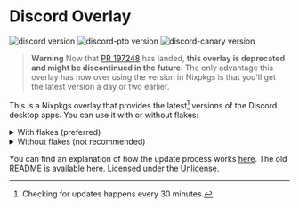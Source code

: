 # Discord Overlay

![discord version](https://img.shields.io/badge/dynamic/json?style=flat-square&color=%235865F2&label=discord&query=%24%5B%22discord%22%5D.version&url=https%3A%2F%2Fraw.githubusercontent.com%2FInternetUnexplorer%2Fdiscord-overlay%2Fmain%2Fversions.json)
![discord-ptb version](https://img.shields.io/badge/dynamic/json?style=flat-square&color=%235865F2&label=discord-ptb&query=%24%5B%22discord-ptb%22%5D.version&url=https%3A%2F%2Fraw.githubusercontent.com%2FInternetUnexplorer%2Fdiscord-overlay%2Fmain%2Fversions.json)
![discord-canary version](https://img.shields.io/badge/dynamic/json?style=flat-square&color=%235865F2&label=discord-canary&query=%24%5B%22discord-canary%22%5D.version&url=https%3A%2F%2Fraw.githubusercontent.com%2FInternetUnexplorer%2Fdiscord-overlay%2Fmain%2Fversions.json)

> **Warning**
> Now that [PR 197248](https://github.com/NixOS/nixpkgs/pull/197248) has landed,
> **this overlay is deprecated and might be discontinued in the future**. The
> only advantage this overlay has now over using the version in Nixpkgs is that
> you'll get the latest version a day or two earlier.

This is a Nixpkgs overlay that provides the latest[^1] versions of the Discord
desktop apps. You can use it with or without flakes:

<details>
<summary>With flakes (preferred)</summary>

To run it once:

```bash
$ nix run github:InternetUnexplorer/discord-overlay#discord-canary --update-input nixpkgs --no-write-lock-file
```

To add it to your NixOS configuration:

```nix
# /etc/nixos/flake.nix
# Your configuration will probably look different; this is just an example!
{
  description = "Example NixOS configuration";

  inputs = {
    nixpkgs.url = "github:nixos/nixpkgs/nixos-unstable";
    discord-overlay.url = "github:InternetUnexplorer/discord-overlay";
    discord-overlay.inputs.nixpkgs.follows = "nixpkgs";
  };

  outputs = { self, nixpkgs, discord-overlay }: {
    nixosConfigurations.example = nixpkgs.lib.nixosSystem {
      system = "x86_64-linux";
      modules = [
        ({ ... }: { nixpkgs.overlays = [ discord-overlay.overlays.default ]; })
        ./configuration.nix
      ];
    };
  };
}
```

</details>

<details>
<summary>Without flakes (not recommended)</summary>

To use it with `nix-env`:

```nix
# ~/.config/nixpkgs/overlays.nix
[
  (import (builtins.fetchTarball {
    url = "https://github.com/InternetUnexplorer/discord-overlay/archive/main.tar.gz";
  }))
  # ...
]
```

To add it to your NixOS configuration:

```nix
# /etc/nixos/configuration.nix
{ config, pkgs, lib, ... }:

{
  nixpkgs.overlays = [
    (import (builtins.fetchTarball {
      url = "https://github.com/InternetUnexplorer/discord-overlay/archive/main.tar.gz";
    }))
  ];
  # ...
}
```

</details>

You can find an explanation of how the update process works
[here](./EXPLANATION.md). The old README is available
[here](https://github.com/InternetUnexplorer/discord-overlay/blob/647652fcbeb05f8ce12953d03495d60a84d1e101/README.md).
Licensed under the [Unlicense](https://unlicense.org).

[^1]: Checking for updates happens every 30 minutes.
